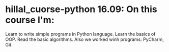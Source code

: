 # hillal_cuorse-python 16.09: On this course I'm:
Learn to write simple programs in Python language.
Learn the basics of OOP.
Read the basic algorithms.
Also we worked winh programs: PyCharm, Git.

